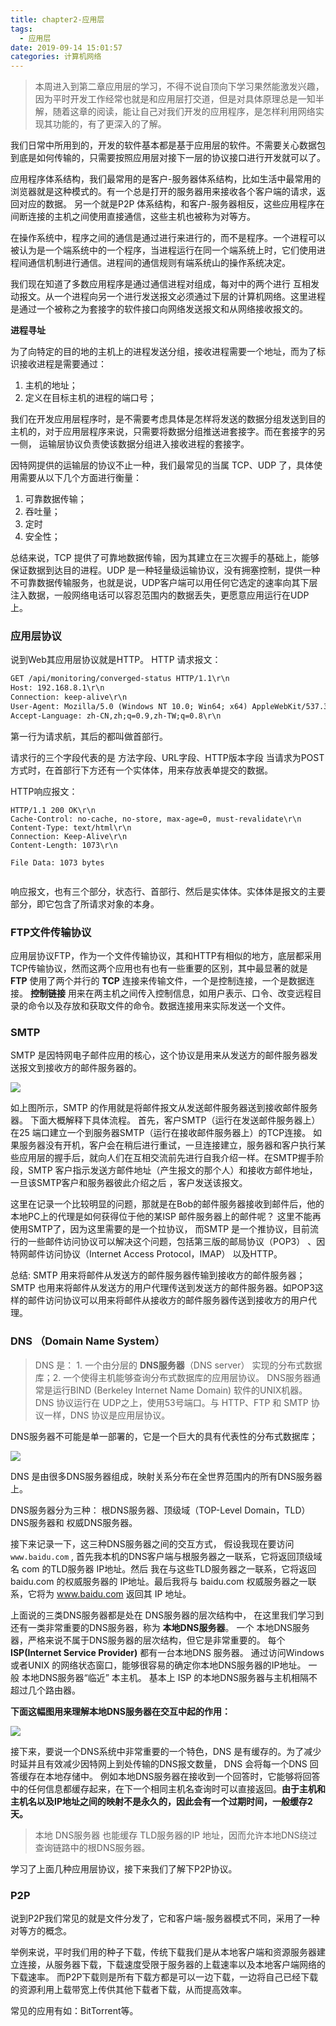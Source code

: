 ```yaml
---
title: chapter2-应用层
tags:
  - 应用层
date: 2019-09-14 15:01:57
categories: 计算机网络
---
```






> 本周进入到第二章应用层的学习，不得不说自顶向下学习果然能激发兴趣，因为平时开发工作经常也就是和应用层打交道，但是对具体原理总是一知半解，随着这章的阅读，能让自己对我们开发的应用程序，是怎样利用网络实现其功能的，有了更深入的了解。

我们日常中所用到的，开发的软件基本都是基于应用层的软件。不需要关心数据包到底是如何传输的，只需要按照应用层对接下一层的协议接口进行开发就可以了。 

应用程序体系结构，我们最常用的是客户-服务器体系结构，比如生活中最常用的浏览器就是这种模式的。有一个总是打开的服务器用来接收各个客户端的请求，返回对应的数据。  另一个就是P2P 体系结构，和客户-服务器相反，这些应用程序在间断连接的主机之间使用直接通信，这些主机也被称为对等方。


在操作系统中，程序之间的通信是通过进行来进行的，而不是程序。一个进程可以被认为是一个端系统中的一个程序，当进程运行在同一个端系统上时，它们使用进程间通信机制进行通信。进程间的通信规则有端系统山的操作系统决定。

我们现在知道了多数应用程序是通过通信进程对组成，每对中的两个进行 互相发动报文。从一个进程向另一个进行发送报文必须通过下层的计算机网络。这里进程是通过一个被称之为套接字的软件接口向网络发送报文和从网络接收报文的。

**进程寻址** 

为了向特定的目的地的主机上的进程发送分组，接收进程需要一个地址，而为了标识接收进程是需要通过：
1. 主机的地址；
2. 定义在目标主机的进程的端口号；

我们在开发应用层程序时，是不需要考虑具体是怎样将发送的数据分组发送到目的主机的，对于应用层程序来说，只需要将数据分组推送进套接字。而在套接字的另一侧， 运输层协议负责使该数据分组进入接收进程的套接字。

因特网提供的运输层的协议不止一种，我们最常见的当属 TCP、UDP 了，具体使用需要从以下几个方面进行衡量：
1. 可靠数据传输；
2. 吞吐量；
3. 定时
4. 安全性；

总结来说，TCP 提供了可靠地数据传输，因为其建立在三次握手的基础上，能够保证数据到达目的进程。UDP 是一种轻量级运输协议，没有拥塞控制，提供一种不可靠数据传输服务，也就是说，UDP客户端可以用任何它选定的速率向其下层注入数据，一般网络电话可以容忍范围内的数据丢失，更愿意应用运行在UDP上。

### 应用层协议

说到Web其应用层协议就是HTTP。
HTTP 请求报文：

```html
GET /api/monitoring/converged-status HTTP/1.1\r\n
Host: 192.168.8.1\r\n
Connection: keep-alive\r\n
User-Agent: Mozilla/5.0 (Windows NT 10.0; Win64; x64) AppleWebKit/537.36 (KHTML, like Gecko) Chrome/74.0.3729.169 Safari/537.36\r\n
Accept-Language: zh-CN,zh;q=0.9,zh-TW;q=0.8\r\n

```

第一行为请求航，其后的都叫做首部行。

请求行的三个字段代表的是 方法字段、URL字段、HTTP版本字段
当请求为POST方式时，在首部行下方还有一个实体体，用来存放表单提交的数据。


HTTP响应报文：

```
HTTP/1.1 200 OK\r\n
Cache-Control: no-cache, no-store, max-age=0, must-revalidate\r\n
Content-Type: text/html\r\n
Connection: Keep-Alive\r\n
Content-Length: 1073\r\n

File Data: 1073 bytes


```

响应报文，也有三个部分，状态行、首部行、然后是实体体。实体体是报文的主要部分，即它包含了所请求对象的本身。


### FTP文件传输协议

应用层协议FTP，作为一个文件传输协议，其和HTTP有相似的地方，底层都采用TCP传输协议，然而这两个应用也有也有一些重要的区别，其中最显著的就是 **FTP** 使用了两个并行的 **TCP** 连接来传输文件，一个是控制连接，一个是数据连接。 **控制链接** 用来在两主机之间传入控制信息，如用户表示、口令、改变远程目录的命令以及存放和获取文件的命令。数据连接用来实际发送一个文件。

### SMTP

SMTP 是因特网电子邮件应用的核心，这个协议是用来从发送方的邮件服务器发送报文到接收方的邮件服务器的。


![](http://media.coderluo.top/计算机网络/poj7j.png)

如上图所示，SMTP 的作用就是将邮件报文从发送邮件服务器送到接收邮件服务器。 下面大概解释下具体流程。
首先，客户SMTP（运行在发送邮件服务器上）在25 端口建立一个到服务器SMTP（运行在接收邮件服务器上）的TCP连接。 如果服务器没有开机，客户会在稍后进行重试，一旦连接建立，服务器和客户执行某些应用层的握手后，就向人们在互相交流前先进行自我介绍一样。在SMTP握手阶段，SMTP 客户指示发送方邮件地址（产生报文的那个人）和接收方邮件地址，一旦该SMTP客户和服务器彼此介绍之后 ，客户发送该报文。

这里在记录一个比较明显的问题，那就是在Bob的邮件服务器接收到邮件后，他的本地PC上的代理是如何获得位于他的某ISP 邮件服务器上的邮件呢？ 这里不能再使用SMTP了，因为这里需要的是一个拉协议， 而SMTP 是一个推协议，目前流行的一些邮件访问协议可以解决这个问题，包括第三版的邮局协议（POP3） 、因特网邮件访问协议（Internet Access Protocol，IMAP） 以及HTTP。

总结: SMTP 用来将邮件从发送方的邮件服务器传输到接收方的邮件服务器；SMTP 也用来将邮件从发送方的用户代理传送到发送方的邮件服务器。如POP3这样的邮件访问协议可以用来将邮件从接收方的邮件服务器传送到接收方的用户代理。

### DNS （Domain Name System）

> DNS 是： 1. 一个由分层的 **DNS服务器**（DNS server） 实现的分布式数据库；2. 一个使得主机能够查询分布式数据库的应用层协议。 DNS服务器通常是运行BIND (Berkeley Internet Name Domain) 软件的UNIX机器。 DNS 协议运行在 UDP之上，使用53号端口。与 HTTP、FTP 和 SMTP 协议一样，DNS 协议是应用层协议。

DNS服务器不可能是单一部署的，它是一个巨大的具有代表性的分布式数据库；

![](http://media.coderluo.top/计算机网络/v7fiq.png)


DNS 是由很多DNS服务器组成，映射关系分布在全世界范围内的所有DNS服务器上。 

DNS服务器分为三种： 根DNS服务器、顶级域（TOP-Level Domain，TLD） DNS服务器和 权威DNS服务器。

接下来记录一下，这三种DNS服务器之间的交互方式， 假设我现在要访问 `www.baidu.com` , 首先我本机的DNS客户端与根服务器之一联系，它将返回顶级域名 com 的TLD服务器 IP地址。然后 我在与这些TLD服务器之一联系，它将返回 baidu.com 的权威服务器的 IP地址。最后我将与 baidu.com 权威服务器之一联系，它将为 www.baidu.com 返回其 IP 地址。


上面说的三类DNS服务器都是处在 DNS服务器的层次结构中， 在这里我们学习到还有一类非常重要的DNS服务器，称为 **本地DNS服务器**。 一个 本地DNS服务器，严格来说不属于DNS服务器的层次结构，但它是非常重要的。 每个 **ISP(Internet Service Provider)**  都有一台本地DNS 服务器。 通过访问Windows 或者UNIX 的网络状态窗口，能够很容易的确定你本地DNS服务器的IP地址。 一般 本地DNS服务器“临近” 本主机。 基本上 ISP 的本地DNS服务器与主机相隔不超过几个路由器。

**下面这幅图用来理解本地DNS服务器在交互中起的作用：**


![](http://media.coderluo.top/计算机网络/000vv.png)


接下来，要说一个DNS系统中非常重要的一个特色，DNS 是有缓存的。为了减少时延并且有效减少因特网上到处传输的DNS报文数量， DNS 会将每一个DNS 回答缓存在本地存储中。 例如本地DNS服务器在接收到一个回答时，它能够将回答中的任何信息都缓存起来，在下一个相同主机名查询时可以直接返回。**由于主机和主机名以及IP地址之间的映射不是永久的，因此会有一个过期时间，一般缓存2天。**

> 本地 DNS服务器 也能缓存 TLD服务器的IP 地址，因而允许本地DNS绕过查询链路中的根DNS服务器。


学习了上面几种应用层协议，接下来我们了解下P2P协议。

### P2P

说到P2P我们常见的就是文件分发了，它和客户端-服务器模式不同，采用了一种对等方的概念。

举例来说，平时我们用的种子下载，传统下载我们是从本地客户端和资源服务器建立连接，从服务器下载，下载速度受限于服务器的上载速率以及本地客户端网络的下载速率。 而P2P下载则是所有下载方都是可以一边下载，一边将自己已经下载的资源利用上载带宽上传供其他下载者下载，从而提高效率。

常见的应用有如：BitTorrent等。